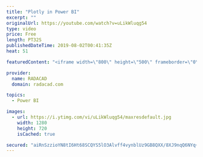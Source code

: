 ```yaml
---
title: "Plotly in Power BI"
excerpt: ""
originalUrl: https://youtube.com/watch?v=uLikWluqg54
type: video
price: Free
length: PT32S
publishedDateTime: 2019-08-02T00:41:35Z
heat: 51

featuredContent: "<iframe width=\"800\" height=\"500\" frameborder=\"0\" src=\"https://www.youtube.com/embed/uLikWluqg54\" allow=\"accelerometer; autoplay; encrypted-media; gyroscope; picture-in-picture\" allowfullscreen></iframe>"

provider:
  name: RADACAD
  domain: radacad.com

topics:
  - Power BI

images:
  - url: https://i.ytimg.com/vi/uLikWluqg54/maxresdefault.jpg
    width: 1280
    height: 720
    isCached: true

secured: "aiRnSzzioYN8tI6Ht68SCQYS5lO3Alvff4vynblUz9GB8QXX/8XJ9nqQ6NYq+qUbUnEfjFZDEgM5o/lPb8PR7yi45oGxnLylejulqB3G0gJodTAH52iwjKLkx2EJLLY8spgN6b8lH8kMv+KPO61+cTjwL9X/56230jN+HOA4B/78WsAt+fPnvp5ma5sOp1iAF+lI9K16citZfuYRvzgNZnSHWyOhda350nU71DDJS7zF/c5YJhVluiSBX3fApmxUtifCyM4/IbNVOschpqgPDrzvRzTQLW9A/DRH5Bygdqg8jEyk3Qb351QmtZkMXYsnxdZrIx03s9a8rPp4OYUD9VEHck9/NcuEdkabxCW12+TD8njV2n58hJVbE+S+Oi+IyxDDqC2vqq6tVHEhANw3PoWZRVXJMoigAIGXyktAtmE=;LmmCCe6zXoBxBxSOQcicGw=="
---
```


